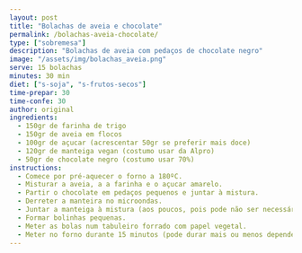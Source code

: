 ```yaml
---
layout: post
title: "Bolachas de aveia e chocolate"
permalink: /bolachas-aveia-chocolate/
type: ["sobremesa"]
description: "Bolachas de aveia com pedaços de chocolate negro"
image: "/assets/img/bolachas_aveia.png"
serve: 15 bolachas
minutes: 30 min
diet: ["s-soja", "s-frutos-secos"]
time-prepar: 30
time-confe: 30
author: original
ingredients:
  - 150gr de farinha de trigo
  - 150gr de aveia em flocos
  - 100gr de açucar (acrescentar 50gr se preferir mais doce)
  - 120gr de manteiga vegan (costumo usar da Alpro)
  - 50gr de chocolate negro (costumo usar 70%)
instructions:
  - Comece por pré-aquecer o forno a 180ºC.
  - Misturar a aveia, a a farinha e o açucar amarelo.
  - Partir o chocolate em pedaços pequenos e juntar à mistura.
  - Derreter a manteira no microondas.
  - Juntar a manteiga à mistura (aos poucos, pois pode não ser necessária tanta), misturar até conseguir obter uma bola.
  - Formar bolinhas pequenas.
  - Meter as bolas num tabuleiro forrado com papel vegetal.
  - Meter no forno durante 15 minutos (pode durar mais ou menos dependente do forno, estar atento)
---
```

